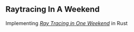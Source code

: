 ## Raytracing In A Weekend

Implementing [_Ray Tracing in One Weekend_](https://raytracing.github.io/books/RayTracingInOneWeekend.html) in Rust
